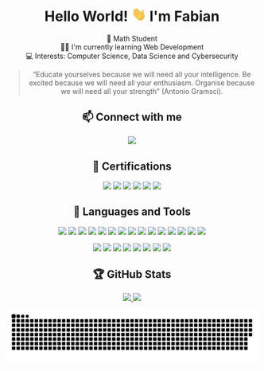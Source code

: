 <h1 align="center"> Hello World! <img alt = gif src ="hand.gif" width= "30"> I'm Fabian  </h1>

<div align="center">

🧮 Math Student
<br> 👨‍💻 I'm currently learning Web Development 
<br> :computer: Interests: Computer Science, Data Science and Cybersecurity

> “Educate yourselves because we will need all your intelligence. Be excited because we will need all your enthusiasm. Organise because we will need all your strength” (Antonio Gramsci).

## :mailbox: Connect with me

<a href="https://www.linkedin.com/in/soyfabianrg"><img src="https://img.shields.io/badge/-LINKEDIN-0A66C2?style=for-the-badge&logo=linkedin&logoColor=white"></a>

## :school_satchel: Certifications

<a href="https://api.badgr.io/public/collections/82009f34774d4d0a9ad2e9894f4d6fea"><img src="https://img.shields.io/badge/BADGR-282C4C?style=for-the-badge&logo=badgr&logoColor=white"></a>
<a href="https://www.credly.com/users/soyfabianrg"><img src="https://img.shields.io/badge/CREDLY-FF6B00?style=for-the-badge&logo=credly&logoColor=white"></a>
<a href="https://www.coursera.org/user/c10a888a8725cca7da1542d8559964eb"><img src="https://img.shields.io/badge/COURSERA-0056D2?style=for-the-badge&logo=coursera&logoColor=white"></a>
<a href="https://platzi.com/p/SoyFabianRG"><img src="https://img.shields.io/badge/PLATZI-98CA3F?style=for-the-badge&logo=platzi&logoColor=white"></a>
<a href="https://app.aluracursos.com/user/soyfabianrg"><img src="https://img.shields.io/badge/ONE-F80000?style=for-the-badge&logo=oracle&logoColor=white"></a>
<a href="https://docs.microsoft.com/es-mx/users/soyfabianrg/"><img src="https://img.shields.io/badge/MICROSOFT LEARN-5E5E5E?style=for-the-badge&logo=microsoft&logoColor=white"></a>

## :wrench: Languages and Tools

<a href="https://www.w3schools.com/c"><img src="https://img.shields.io/badge/C-A8B9CC?style=for-the-badge&logo=c&logoColor=white"></a>
<a href="https://www.java.com/es"><img src="https://img.shields.io/badge/JAVA-007396?style=for-the-badge&logo=oracle&logoColor=white"></a>
<a href="https://www.python.org"><img src="https://img.shields.io/badge/PYTHON-3776AB?style=for-the-badge&logo=python&logoColor=white"></a>
<a href="https://www.r-project.org"><img src="https://img.shields.io/badge/R-276DC3?style=for-the-badge&logo=r&logoColor=white"></a>
<a href="https://developer.mozilla.org/en-US/docs/web/javascript"><img src="https://img.shields.io/badge/JAVASCRIPT-323330?style=for-the-badge&logo=javascript&logoColor=F7DF1E"></a>
<a href="https://www.w3.org/html"><img src="https://img.shields.io/badge/HTML5-E34F26?style=for-the-badge&logo=html5&logoColor=white"></a>
<a href="https://www.w3.org/Style/CSS"><img src="https://img.shields.io/badge/CSS3-1572B6?style=for-the-badge&logo=css3&logoColor=white"></a>
<a href="https://reactjs.org"><img src="https://img.shields.io/badge/REACT.JS-20232A?style=for-the-badge&logo=react&logoColor=61DAFB"></a>
<a href="https://numpy.org"><img src="https://img.shields.io/badge/NUMPY-013243?style=for-the-badge&logo=numpy&logoColor=white"></a>
<a href="https://pandas.pydata.org"><img src="https://img.shields.io/badge/PANDAS-150458?style=for-the-badge&logo=pandas&logoColor=white"></a>
<a href="https://www.tidyverse.org"><img src="https://img.shields.io/badge/TIDYVERSE-1A162D?style=for-the-badge&logo=tidyverse&logoColor=white"></a>
<a href="https://jupyter.org"><img src="https://img.shields.io/badge/JUPYTER-F37626?style=for-the-badge&logo=jupyter&logoColor=white"></a>
<a href="https://colab.research.google.com"><img src="https://img.shields.io/badge/GOOGLE COLAB-F9AB00?style=for-the-badge&logo=googlecolab&logoColor=white"></a>
<a href="https://www.rstudio.com"><img src="https://img.shields.io/badge/R Studio-75AADB?style=for-the-badge&logo=rstudio&logoColor=white"></a>
<a href="https://code.visualstudio.com"><img src="https://img.shields.io/badge/VISUAL STUDIO CODE-007ACC?style=for-the-badge&logo=visualstudiocode&logoColor=white"></a>
<!-- <a href="https://www.npmjs.com"><img src="https://img.shields.io/badge/NPM-CB3837?style=for-the-badge&logo=npm&logoColor=white"></a>
<a href="https://webpack.js.org"><img src="https://img.shields.io/badge/WEBPACK-8DD6F9?style=for-the-badge&logo=webpack&logoColor=white"></a> -->
<a href="https://git-scm.com"><img src="https://img.shields.io/badge/GIT-F05032?style=for-the-badge&logo=git&logoColor=white"></a>
<a href="https://www.w3schools.io/file/markdown-introduction"><img src="https://img.shields.io/badge/MARKDOWN-000000?style=for-the-badge&logo=markdown&logoColor=white"></a>
<a href="https://www.microsoft.com/es-mx/microsoft-365/excel"><img src="https://img.shields.io/badge/EXCEL-217346?style=for-the-badge&logo=microsoftexcel&logoColor=white"></a>
<a href="https://www.wolfram.com/mathematica"><img src="https://img.shields.io/badge/MATHEMATICA-DD1100?style=for-the-badge&logo=wolframmathematica&logoColor=white"></a>
<a href="https://www.latex-project.org"><img src="https://img.shields.io/badge/LATEX-008080?style=for-the-badge&logo=latex&logoColor=white"></a>
<a href="https://www.microsoft.com/es-xl/windows"><img src="https://img.shields.io/badge/WINDOWS-0078D6?style=for-the-badge&logo=windows&logoColor=white"></a>
<a href="https://www.gnu.org"><img src="https://img.shields.io/badge/GNU/LINUX-FCC624?style=for-the-badge&logo=linux&logoColor=black"></a>
<a href="https://ubuntu.com"><img src="https://img.shields.io/badge/UBUNTU-E95420?style=for-the-badge&logo=ubuntu&logoColor=white"></a>

## :trophy: GitHub Stats

<div>

<a href="https://github.com/SoyFabianRG">
<img height="180em" src="https://github-readme-stats.vercel.app/api?username=SoyFabianRG&show_icons=true&theme=dark">
<img height="180em" src="https://github-readme-stats.vercel.app/api/top-langs/?username=SoyFabianRG&theme=dark">

</div>

![snake gif](https://github.com/SoyFabianRG/SoyFabianRG/blob/output/github-contribution-grid-snake.svg)

</div>
